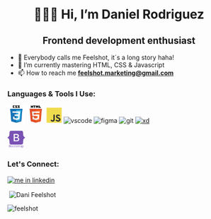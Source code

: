 <h1 align="center">👩🏻‍💻 Hi, I’m Daniel Rodriguez</h1>
<h2 align="center">Frontend development enthusiast</h2>


- 🍃 Everybody calls me Feelshot, it´s a long story haha!
- 📖 I’m currently mastering HTML, CSS & Javascript
- 📫 How to reach me **feelshot.marketing@gmail.com**




<h3>Languages & Tools I Use:</h3>
<p><img src="https://raw.githubusercontent.com/devicons/devicon/master/icons/css3/css3-original-wordmark.svg" alt="css3" width="40" height="40"/>
<img src="https://raw.githubusercontent.com/devicons/devicon/master/icons/html5/html5-original-wordmark.svg" alt="html5" width="40" height="40"/>
<img src="https://raw.githubusercontent.com/devicons/devicon/master/icons/javascript/javascript-original.svg" alt="javascript" width="35" height="35"/>
<img src="https://cdn.jsdelivr.net/gh/devicons/devicon/icons/vscode/vscode-original.svg" alt="vscode" width="35" height="35"/>
<img src="https://cdn.jsdelivr.net/gh/devicons/devicon/icons/figma/figma-original.svg" alt="figma" width="35" height="35"/>
<img src="https://cdn.jsdelivr.net/gh/devicons/devicon/icons/git/git-original.svg" alt="git" width="35" height="35"/>
<a href="https://www.adobe.com/products/xd.html" target="_blank"> <img src="https://cdn.worldvectorlogo.com/logos/adobe-xd.svg" alt="xd" width="40" height="40"/>
<p align="left"> <a href="https://getbootstrap.com" target="_blank"> 
<img src="https://raw.githubusercontent.com/devicons/devicon/master/icons/bootstrap/bootstrap-plain-wordmark.svg" alt="bootstrap" width="40" height="40"/> </a> 
</p>


<h3>Let's Connect:</h3>
<p><a href="https://www.linkedin.com/" target="_blank"><img align="center" src="https://cdn.jsdelivr.net/gh/devicons/devicon/icons/linkedin/linkedin-original.svg" alt="me in linkedin" height="auto" width="30"/></a></p>

<p>&nbsp;<img align="center" src="https://github-readme-stats.vercel.app/api?username=feelshot&show_icons=true&locale=en" alt="Dani Feelshot" /></p>
<p><img align="left" src="https://github-readme-stats.vercel.app/api/top-langs?username=feelshot&show_icons=true&locale=en&layout=compact" alt="feelshot" /></p>
<!-- ![Github stats](https://github-readme-stats.vercel.app/api?username=feelshot&theme=omni&show_icons=true&locale=en) -->













